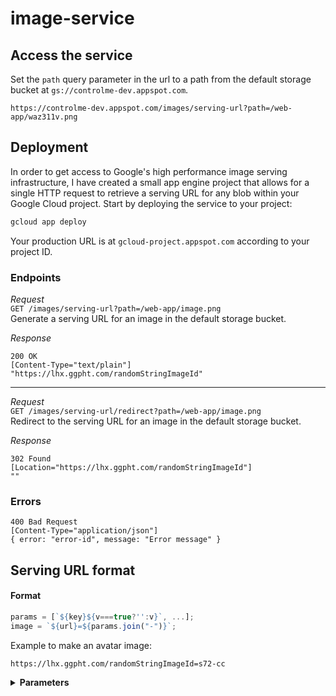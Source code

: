 # image-service

## Access the service

Set the `path` query parameter in the url to a path from the default storage bucket at `gs://controlme-dev.appspot.com`.

```
https://controlme-dev.appspot.com/images/serving-url?path=/web-app/waz311v.png
```

## Deployment

In order to get access to Google's high performance image serving infrastructure, I have created a small app engine project that allows for a single HTTP request to retrieve a serving URL for any blob within your Google Cloud project. Start by deploying the service to your project:

```bash
gcloud app deploy
```

Your production URL is at `gcloud-project.appspot.com` according to your project ID.

### Endpoints

_Request_  
`GET /images/serving-url?path=/web-app/image.png`  
Generate a serving URL for an image in the default storage bucket.

_Response_

```
200 OK
[Content-Type="text/plain"]
"https://lhx.ggpht.com/randomStringImageId"
```

<hr />

_Request_  
`GET /images/serving-url/redirect?path=/web-app/image.png`  
Redirect to the serving URL for an image in the default storage bucket.

_Response_

```
302 Found
[Location="https://lhx.ggpht.com/randomStringImageId"]
""
```

### Errors

```
400 Bad Request
[Content-Type="application/json"]
{ error: "error-id", message: "Error message" }
```

## Serving URL format

#### Format

```javascript
params = [`${key}${v===true?'':v}`, ...];
image = `${url}=${params.join("-")}`;
```

Example to make an avatar image:

```
https://lhx.ggpht.com/randomStringImageId=s72-cc
```

<details>
<summary><b>Parameters</b></summary>
<p>

```
int:  s   ==> Size
int:  w   ==> Width
bool: c   ==> Crop
hex:  c   ==> BorderColor
bool: d   ==> Download
int:  h   ==> Height
bool: s   ==> Stretch
bool: h   ==> Html
bool: p   ==> SmartCrop
bool: pa  ==> PreserveAspectRatio
bool: pd  ==> Pad
bool: pp  ==> SmartCropNoClip
bool: pf  ==> SmartCropUseFace
int:  p   ==> FocalPlane
bool: n   ==> CenterCrop
int:  r   ==> Rotate
bool: r   ==> SkipRefererCheck
bool: fh  ==> HorizontalFlip
bool: fv  ==> VerticalFlip
bool: cc  ==> CircleCrop
bool: ci  ==> ImageCrop
bool: o   ==> Overlay
str:  o   ==> EncodedObjectId
str:  j   ==> EncodedFrameId
int:  x   ==> TileX
int:  y   ==> TileY
int:  z   ==> TileZoom
bool: g   ==> TileGeneration
bool: fg  ==> ForceTileGeneration
bool: ft  ==> ForceTransformation
int:  e   ==> ExpirationTime
str:  f   ==> ImageFilter
bool: k   ==> KillAnimation
int:  k   ==> FocusBlur
bool: u   ==> Unfiltered
bool: ut  ==> UnfilteredWithTransforms
bool: i   ==> IncludeMetadata
bool: ip  ==> IncludePublicMetadata
bool: a   ==> EsPortraitApprovedOnly
int:  a   ==> SelectFrameint
int:  m   ==> VideoFormat
int:  vb  ==> VideoBegin
int:  vl  ==> VideoLength
bool: lf  ==> LooseFaceCrop
bool: mv  ==> MatchVersion
bool: id  ==> ImageDigest
int:  ic  ==> InternalClient
bool: b   ==> BypassTakedown
int:  b   ==> BorderSize
str:  t   ==> Token
str:  nt0 ==> VersionedToken
bool: rw  ==> RequestWebp
bool: rwu ==> RequestWebpUnlessMaybeTransparent
bool: rwa ==> RequestAnimatedWebp
bool: nw  ==> NoWebp
bool: rh  ==> RequestH264
bool: nc  ==> NoCorrectExifOrientation
bool: nd  ==> NoDefaultImage
bool: no  ==> NoOverlay
str:  q   ==> QueryString
bool: ns  ==> NoSilhouette
int:  l   ==> QualityLevel
int:  v   ==> QualityBucket
bool: nu  ==> NoUpscale
bool: rj  ==> RequestJpeg
bool: rp  ==> RequestPng
bool: rg  ==> RequestGif
bool: pg  ==> TilePyramidAsProto
bool: mo  ==> Monogram
bool: al  ==> Autoloop
int:  iv  ==> ImageVersion
int:  pi  ==> PitchDegrees
int:  ya  ==> YawDegrees
int:  ro  ==> RollDegrees
int:  fo  ==> FovDegrees
bool: df  ==> DetectFaces
str:  mm  ==> VideoMultiFormat
bool: sg  ==> StripGoogleData
bool: gd  ==> PreserveGoogleData
bool: fm  ==> ForceMonogram
int:  ba  ==> Badge
int:  br  ==> BorderRadius
hex:  bc  ==> BackgroundColor
hex:  pc  ==> PadColor
hex:  sc  ==> SubstitutionColor
bool: dv  ==> DownloadVideo
bool: md  ==> MonogramDogfood
int:  cp  ==> ColorProfile
bool: sm  ==> StripMetadata
int:  cv  ==> FaceCropVersion
```

</p>
</details>
